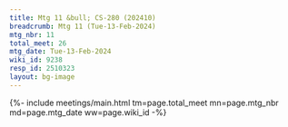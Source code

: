 ```yaml
---
title: Mtg 11 &bull; CS-280 (202410)
breadcrumb: Mtg 11 (Tue-13-Feb-2024)
mtg_nbr: 11
total_meet: 26
mtg_date: Tue-13-Feb-2024
wiki_id: 9238
resp_id: 2510323
layout: bg-image
---
```


{%- include meetings/main.html
    tm=page.total_meet
    mn=page.mtg_nbr
    md=page.mtg_date
    ww=page.wiki_id
-%}
